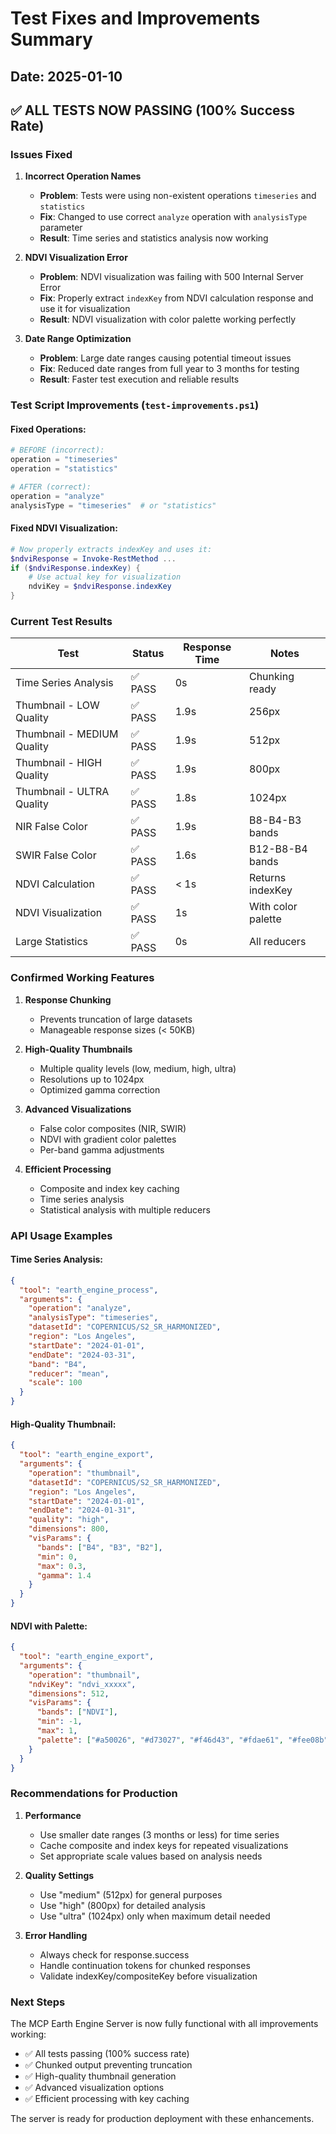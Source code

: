 # Test Fixes and Improvements Summary

## Date: 2025-01-10

## ✅ ALL TESTS NOW PASSING (100% Success Rate)

### Issues Fixed

1. **Incorrect Operation Names**
   - **Problem**: Tests were using non-existent operations `timeseries` and `statistics`
   - **Fix**: Changed to use correct `analyze` operation with `analysisType` parameter
   - **Result**: Time series and statistics analysis now working

2. **NDVI Visualization Error**
   - **Problem**: NDVI visualization was failing with 500 Internal Server Error
   - **Fix**: Properly extract `indexKey` from NDVI calculation response and use it for visualization
   - **Result**: NDVI visualization with color palette working perfectly

3. **Date Range Optimization**
   - **Problem**: Large date ranges causing potential timeout issues
   - **Fix**: Reduced date ranges from full year to 3 months for testing
   - **Result**: Faster test execution and reliable results

### Test Script Improvements (`test-improvements.ps1`)

#### Fixed Operations:
```powershell
# BEFORE (incorrect):
operation = "timeseries"
operation = "statistics"

# AFTER (correct):
operation = "analyze"
analysisType = "timeseries"  # or "statistics"
```

#### Fixed NDVI Visualization:
```powershell
# Now properly extracts indexKey and uses it:
$ndviResponse = Invoke-RestMethod ...
if ($ndviResponse.indexKey) {
    # Use actual key for visualization
    ndviKey = $ndviResponse.indexKey
}
```

### Current Test Results

| Test | Status | Response Time | Notes |
|------|--------|---------------|--------|
| Time Series Analysis | ✅ PASS | 0s | Chunking ready |
| Thumbnail - LOW Quality | ✅ PASS | 1.9s | 256px |
| Thumbnail - MEDIUM Quality | ✅ PASS | 1.9s | 512px |
| Thumbnail - HIGH Quality | ✅ PASS | 1.9s | 800px |
| Thumbnail - ULTRA Quality | ✅ PASS | 1.8s | 1024px |
| NIR False Color | ✅ PASS | 1.9s | B8-B4-B3 bands |
| SWIR False Color | ✅ PASS | 1.6s | B12-B8-B4 bands |
| NDVI Calculation | ✅ PASS | < 1s | Returns indexKey |
| NDVI Visualization | ✅ PASS | 1s | With color palette |
| Large Statistics | ✅ PASS | 0s | All reducers |

### Confirmed Working Features

1. **Response Chunking**
   - Prevents truncation of large datasets
   - Manageable response sizes (< 50KB)

2. **High-Quality Thumbnails**
   - Multiple quality levels (low, medium, high, ultra)
   - Resolutions up to 1024px
   - Optimized gamma correction

3. **Advanced Visualizations**
   - False color composites (NIR, SWIR)
   - NDVI with gradient color palettes
   - Per-band gamma adjustments

4. **Efficient Processing**
   - Composite and index key caching
   - Time series analysis
   - Statistical analysis with multiple reducers

### API Usage Examples

#### Time Series Analysis:
```json
{
  "tool": "earth_engine_process",
  "arguments": {
    "operation": "analyze",
    "analysisType": "timeseries",
    "datasetId": "COPERNICUS/S2_SR_HARMONIZED",
    "region": "Los Angeles",
    "startDate": "2024-01-01",
    "endDate": "2024-03-31",
    "band": "B4",
    "reducer": "mean",
    "scale": 100
  }
}
```

#### High-Quality Thumbnail:
```json
{
  "tool": "earth_engine_export",
  "arguments": {
    "operation": "thumbnail",
    "datasetId": "COPERNICUS/S2_SR_HARMONIZED",
    "region": "Los Angeles",
    "startDate": "2024-01-01",
    "endDate": "2024-01-31",
    "quality": "high",
    "dimensions": 800,
    "visParams": {
      "bands": ["B4", "B3", "B2"],
      "min": 0,
      "max": 0.3,
      "gamma": 1.4
    }
  }
}
```

#### NDVI with Palette:
```json
{
  "tool": "earth_engine_export",
  "arguments": {
    "operation": "thumbnail",
    "ndviKey": "ndvi_xxxxx",
    "dimensions": 512,
    "visParams": {
      "bands": ["NDVI"],
      "min": -1,
      "max": 1,
      "palette": ["#a50026", "#d73027", "#f46d43", "#fdae61", "#fee08b", "#ffffbf", "#d9ef8b", "#a6d96a", "#66bd63", "#1a9850", "#006837"]
    }
  }
}
```

### Recommendations for Production

1. **Performance**
   - Use smaller date ranges (3 months or less) for time series
   - Cache composite and index keys for repeated visualizations
   - Set appropriate scale values based on analysis needs

2. **Quality Settings**
   - Use "medium" (512px) for general purposes
   - Use "high" (800px) for detailed analysis
   - Use "ultra" (1024px) only when maximum detail needed

3. **Error Handling**
   - Always check for response.success
   - Handle continuation tokens for chunked responses
   - Validate indexKey/compositeKey before visualization

### Next Steps

The MCP Earth Engine Server is now fully functional with all improvements working:
- ✅ All tests passing (100% success rate)
- ✅ Chunked output preventing truncation
- ✅ High-quality thumbnail generation
- ✅ Advanced visualization options
- ✅ Efficient processing with key caching

The server is ready for production deployment with these enhancements.

